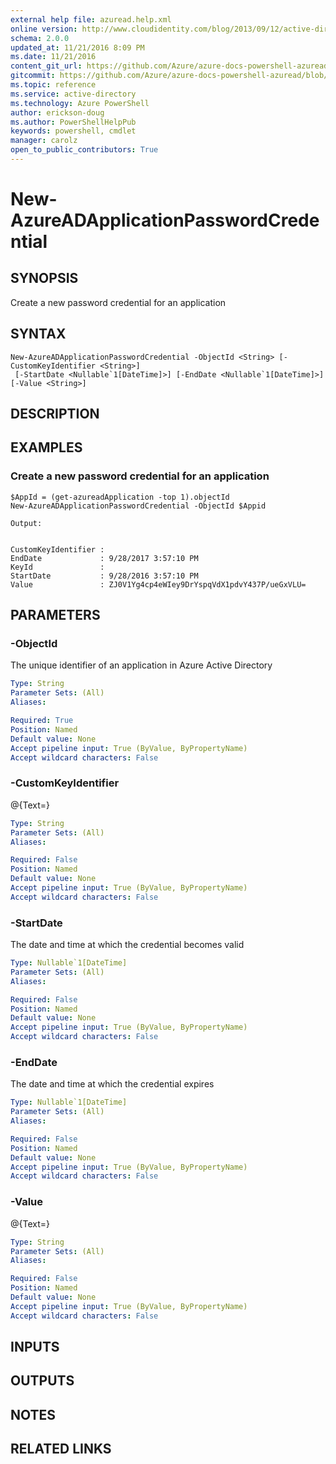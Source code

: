 ```yaml
---
external help file: azuread.help.xml
online version: http://www.cloudidentity.com/blog/2013/09/12/active-directory-authentication-library-adal-v1-for-net-general-availability/
schema: 2.0.0
updated_at: 11/21/2016 8:09 PM
ms.date: 11/21/2016
content_git_url: https://github.com/Azure/azure-docs-powershell-azuread/blob/master/Azure%20AD%20Cmdlets/AzureAD/v2/New-AzureADApplicationPasswordCredential.md
gitcommit: https://github.com/Azure/azure-docs-powershell-azuread/blob/e79870303c4a5b18f88c61a5fe206bd45af8c480/Azure%20AD%20Cmdlets/AzureAD/v2/New-AzureADApplicationPasswordCredential.md
ms.topic: reference
ms.service: active-directory
ms.technology: Azure PowerShell
author: erickson-doug
ms.author: PowerShellHelpPub
keywords: powershell, cmdlet
manager: carolz
open_to_public_contributors: True
---
```


# New-AzureADApplicationPasswordCredential

## SYNOPSIS
Create a new password credential for an application

## SYNTAX

```
New-AzureADApplicationPasswordCredential -ObjectId <String> [-CustomKeyIdentifier <String>]
 [-StartDate <Nullable`1[DateTime]>] [-EndDate <Nullable`1[DateTime]>] [-Value <String>]
```

## DESCRIPTION

## EXAMPLES

### Create a new password credential for an application
```
$AppId = (get-azureadApplication -top 1).objectId
New-AzureADApplicationPasswordCredential -ObjectId $Appid

Output:


CustomKeyIdentifier : 
EndDate             : 9/28/2017 3:57:10 PM 
KeyId               : 
StartDate           : 9/28/2016 3:57:10 PM 
Value               : ZJ0V1Yg4cp4eWIey9DrYspqVdX1pdvY437P/ueGxVLU=
```

## PARAMETERS

### -ObjectId
The unique identifier of an application in Azure Active Directory

```yaml
Type: String
Parameter Sets: (All)
Aliases: 

Required: True
Position: Named
Default value: None
Accept pipeline input: True (ByValue, ByPropertyName)
Accept wildcard characters: False
```

### -CustomKeyIdentifier
@{Text=}

```yaml
Type: String
Parameter Sets: (All)
Aliases: 

Required: False
Position: Named
Default value: None
Accept pipeline input: True (ByValue, ByPropertyName)
Accept wildcard characters: False
```

### -StartDate
The date and time at which the credential becomes valid

```yaml
Type: Nullable`1[DateTime]
Parameter Sets: (All)
Aliases: 

Required: False
Position: Named
Default value: None
Accept pipeline input: True (ByValue, ByPropertyName)
Accept wildcard characters: False
```

### -EndDate
The date and time at which the credential expires

```yaml
Type: Nullable`1[DateTime]
Parameter Sets: (All)
Aliases: 

Required: False
Position: Named
Default value: None
Accept pipeline input: True (ByValue, ByPropertyName)
Accept wildcard characters: False
```

### -Value
@{Text=}

```yaml
Type: String
Parameter Sets: (All)
Aliases: 

Required: False
Position: Named
Default value: None
Accept pipeline input: True (ByValue, ByPropertyName)
Accept wildcard characters: False
```

## INPUTS

## OUTPUTS

## NOTES

## RELATED LINKS

